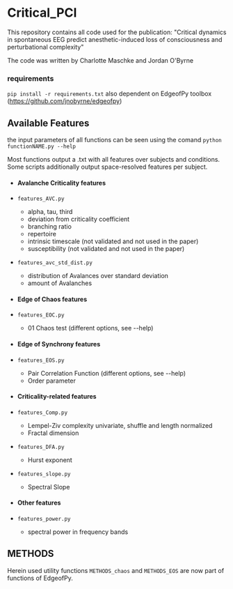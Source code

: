 # Critical_PCI
This repository contains all code used for the publication: 
"Critical dynamics in spontaneous EEG predict anesthetic-induced loss of consciousness and perturbational complexity"

The code was written by
Charlotte Maschke and Jordan O'Byrne



### requirements
`pip install -r requirements.txt`
also dependent on EdgeofPy toolbox (https://github.com/jnobyrne/edgeofpy)

## Available Features
the input parameters of all functions can be seen using the comand `python functionNAME.py --help`

Most functions output a .txt with all features over subjects and conditions. Some scripts additionally output space-resolved features per subject.

- #### Avalanche Criticality features
- `features_AVC.py`
  - alpha, tau, third
  - deviation from criticality coefficient
  - branching ratio
  - repertoire
  - intrinsic timescale (not validated and not used in the paper)
  - susceptibility (not validated and not used in the paper)
- `features_avc_std_dist.py`
  - distribution of Avalances over standard deviation
  - amount of Avalanches

- #### Edge of Chaos features
- `features_EOC.py`
  - 01 Chaos test (different options, see --help)

- #### Edge of Synchrony features
- `features_EOS.py`
  - Pair Correlation Function (different options, see --help)
  - Order parameter

- #### Criticality-related features
- `features_Comp.py`
  - Lempel-Ziv complexity univariate, shuffle and length normalized
  - Fractal dimension

- `features_DFA.py`
  - Hurst exponent

- `features_slope.py`
  - Spectral Slope

- #### Other features
- `features_power.py`
  - spectral power in frequency bands


## METHODS
Herein used utility functions `METHODS_chaos` and `METHODS_EOS` are now part of functions of EdgeofPy.

